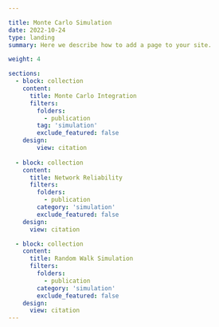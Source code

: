 ```yaml
---

title: Monte Carlo Simulation
date: 2022-10-24
type: landing
summary: Here we describe how to add a page to your site.

weight: 4

sections:
  - block: collection
    content:
      title: Monte Carlo Integration
      filters:
        folders:
          - publication
        tag: 'simulation'
        exclude_featured: false
    design:
        view: citation
    
  - block: collection
    content:
      title: Network Reliability
      filters:
        folders:
          - publication
        category: 'simulation'
        exclude_featured: false
    design:
      view: citation

  - block: collection
    content:
      title: Random Walk Simulation
      filters:
        folders:
          - publication
        category: 'simulation'
        exclude_featured: false
    design:
      view: citation
---
```

